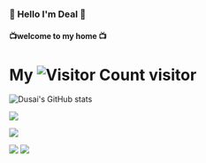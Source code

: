 ###     👋 Hello I'm Deal 👋 
####    📺welcome to my home 📺

# My ![Visitor Count](https://profile-counter.glitch.me/HwzLoveDz/count.svg) visitor

![Dusai's GitHub stats](https://github-readme-stats.vercel.app/api?username=stacklens)

![](https://github-readme-stats.vercel.app/api/top-langs/?username=lidonglei1&layout=compact&langs_count=6)

![](http://github-profile-summary-cards.vercel.app/api/cards/profile-details?username=lidonglei1&theme=solarized_dark)



![](http://github-profile-summary-cards.vercel.app/api/cards/stats?username=lidonglei1&theme=solarized_dark) ![](http://github-profile-summary-cards.vercel.app/api/cards/productive-time?username=lidonglei1&theme=solarized_dark&utcOffset=8)

